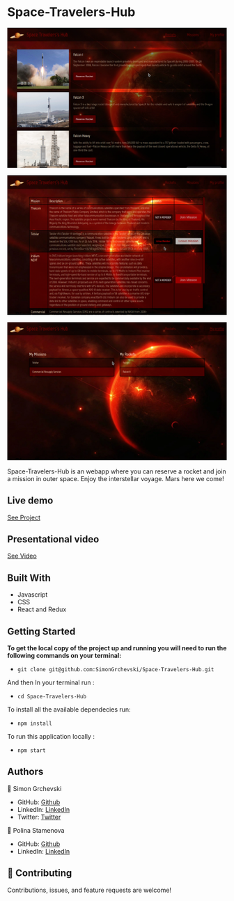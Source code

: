 # Space-Travelers-Hub

![screenshot](./SC1.png)

![screenshot](./SC2.png)

![screenshot](./SC3.png)

Space-Travelers-Hub is an webapp where you can reserve a rocket and join a mission in outer space. Enjoy the interstellar voyage. Mars here we come!

## Live demo

[See Project](https://simongrchevski.github.io/Space-Travelers-Hub/)

## Presentational video

[See Video](https://drive.google.com/file/d/1b59zr0_rBmyHzOkaTB_2HLuZFkJGlp2t/view?usp=sharing)

## Built With

- Javascript
- CSS
- React and Redux

## Getting Started

**To get the local copy of the project up and running you will need to run the following commands on your terminal:**

- `git clone git@github.com:SimonGrchevski/Space-Travelers-Hub.git`

And then In your terminal run :

- `cd Space-Travelers-Hub`

To install all the available dependecies run:

- `npm install`

To run this application locally :

- `npm start`

## Authors

👤 Simon Grchevski

- GitHub: [Github](https://github.com/SimonGrchevski)
- LinkedIn: [LinkedIn](https://www.linkedin.com/in/simon-grchevski-682935209/)
- Twitter: [Twitter](https://twitter.com/grchevski)

👤 Polina Stamenova

- GitHub: [Github](https://github.com/PolinaStamenova)
- LinkedIn: [LinkedIn](https://www.linkedin.com/in/polina-stamenova-a60766112/)

## 🤝 Contributing

Contributions, issues, and feature requests are welcome!
